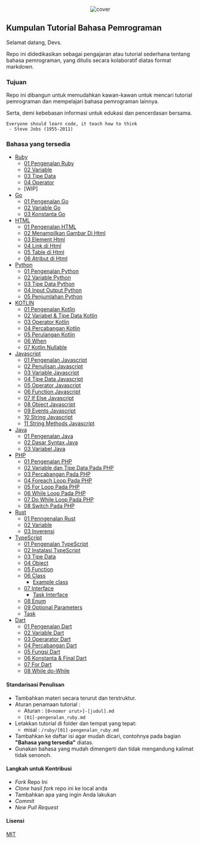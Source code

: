 <div align='center'>

![cover](https://raw.githubusercontent.com/imamsutono/bahasa-pemrograman/master/assets/cover.png)

</div>

## Kumpulan Tutorial Bahasa Pemrograman

Selamat datang, Devs.

Repo ini didedikasikan sebagai pengajaran atau tutorial sederhana tentang bahasa pemrograman, yang ditulis secara kolaboratif diatas format markdown.

### Tujuan

Repo ini dibangun untuk memudahkan kawan-kawan untuk mencari tutorial pemrograman dan mempelajari bahasa pemrograman lainnya.

Serta, demi kebebasan informasi untuk edukasi dan pencerdasan bersama.

```
Everyone should learn code, it teach how to think
 - Steve Jobs (1955-2011)
```

### Bahasa yang tersedia

- [Ruby](./ruby)
  - [01 Pengenalan Ruby](./ruby/[01]-pengenalan_ruby.md)
  - [02 Variable](./ruby/[02]-variable.md)
  - [03 Tipe Data](./ruby/[03]-tipe_data.md)
  - [04 Operator](./ruby/[04]-operator.md)
  - [WIP]
- [Go](./go)
  - [01 Pengenalan Go](./go/[01]-pengenalan_go.md)
  - [02 Variable Go](./go/[02]-variable_go.md)
  - [03 Konstanta Go](./go/[03]-konstanta_go.md)
- [HTML](./html)
  - [01 Pengenalan HTML](./html/[01]-pengenalan_html.md)
  - [02 Menampilkan Gambar Di Html](./html/[02]-menampilkan_gambar_di_html.md)
  - [03 Element Html](./html/[03]-element_html.md)
  - [04 Link di Html](./html/[04]-link_html.md)
  - [05 Table di Html](./html/[05]-table_html.md)
  - [06 Atribut di Html](./html/[06]-atribut_html.md)
- [Python](./python)
  - [01 Pengenalan Python](./python/[01]-pengenalan_python.md)
  - [02 Variable Python](./python/[02]-variable_python.md)
  - [03 Tipe Data Python](./python/[03]-tipe_data_python.md)
  - [04 Input Output Python](./python/[04]-input_output_python.md)
  - [05 Penjumlahan Python](./python/[05]-penjumlahan_python.md)
- [KOTLIN](./kotlin)
  - [01 Pengenalan Kotlin](./kotlin/[01]-pengenalan-kotlin.md)
  - [02 Variabel & Tipe Data Kotlin](./kotlin[02]-variabel_dan_tipe_data_kotlin.md)
  - [03 Operator Kotlin](./kotlin[03]-operator_kotlin.md)
  - [04 Percabangan Kotlin](./kotlin[04]-percabangan_kotlin.md)
  - [05 Perulangan Kotlin](./kotlin[05]-perulangan_kotlin.md)
  - [06 When](./kotlin[06]-WhenExpressions.md)
  - [07 Kotlin Nullable](./kotlin/[07]-tipe_null.md)
- [Javascript](./javascript)
  - [01 Pengenalan Javascript](./javascript/[01]-pengenalan_javascript.md)
  - [02 Penulisan Javascript](./javascript/[02]-Penulisan_JavaScript.md)
  - [03 Variable Javascript](./javascript/[03]-Variable_JavaScript.md)
  - [04 Tipe Data Javascript](./javascript/[04]-TipeData_JavaScript.md)
  - [05 Operator Javascript](./javascript/[05]-Operator_JavaScript.md)
  - [06 Function Javascript](./javascript/[06]-Function_JavaScript.md)
  - [07 If Else Javascript](./javascript/[07]-ifElse_JavaScript.md)
  - [08 Object Javascript](./javascript/[08]-Object_JavaScript.md)
  - [09 Events Javascript](./javascript/[09]-Events_JavaScript.md)
  - [10 String Javascript](./javascript/[10]-String_JavaScript.md)
  - [11 String Methods Javascript](./javascript/[11]-String_Methods_JavaScript.md)
- [Java](./java)
  - [01 Pengenalan Java](./java/[01]-pengenalanan-java.md)
  - [02 Dasar Syntax Java](./java/[02]-dasar-syntax-java.md)
  - [03 Variabel Java](./java/[03]-variabel-java.md)
- [PHP](./php)
  - [01 Pengenalan PHP](./php/[01]-pengenalan-php.md)
  - [02 Variable dan Tipe Data Pada PHP](./php/[02]-variable-php.md)
  - [03 Percabangan Pada PHP](./php/[03]-conditional-php.md)
  - [04 Foreach Loop Pada PHP](./php/[04]-foreach-loop-php.md)
  - [05 For Loop Pada PHP](./php/[05]-for-loop-php.md)
  - [06 While Loop Pada PHP](./php/[06]-while-loop-php.md)
  - [07 Do While Loop Pada PHP](./php/[07]-do-while-loop-php.md)
  - [08 Switch Pada PHP](./php/[08]-switch-php.md)
- [Rust](./rust)
  - [01 Penngenalan Rust](./rust/[01]-pengenalan-rust.md)
  - [02 Variable](./rust/[02]-variable.md)
  - [03 Inverensi](./rust/[03]-inferensi.md)
- [TypeScript](./typescript)
  - [01 Pengenalan TypeScript](./typescript/pengenalan-typescript.md)
  - [02 Instalasi TypeScript](./typescript/instalasi_TypeScript.md)
  - [03 Tipe Data](./typescript/tipe_data.md)
  - [04 Object](./typescript/object.md)
  - [05 Function](./typescript/function.md)
  - [06 Class](./typescript/class.md)
    - [Example class](./typescript/contoh_class.ts)
  - [07 Interface](./typescript/interface.md)
    - [Task Interface](./typescript/task_interface.ts)
  - [08 Enum](./typescript/enum.md)
  - [09 Optional Parameters](./typescript/optionalParameter.md)
  - [Task](./typescript/task.ts)
- [Dart](./dart)
	- [01 Pengenalan Dart](./dart/[01]-pengenalan_dart.md)
  - [02 Variable Dart](./dart/[02]-variable_dart.md)
  - [03 Operarator Dart](./dart/[03]-operarator_dart.md)
  - [04 Percabangan Dart](./dart/[04]-percabangan_dart.md)
  - [05 Fungsi Dart](./dart/[05]-function_dart.md)
  - [06 Konstanta & Final Dart](./dart/[06]-constants_dan_final_dart.md)
  - [07 For Dart](./dart/[07]-for_dart.md)
  - [08 While do-While](./dart/[08]-do_while_dart.md)
#### Standarisasi Penulisan

- Tambahkan materi secara terurut dan terstruktur.
- Aturan penamaan tutorial :
  - Aturan : `[0<nomor urut>]-[judul].md`
  - `[01]-pengenalan_ruby.md`
- Letakkan tutorial di folder dan tempat yang tepat:
  - misal : `/ruby/[01]-pengenalan_ruby.md`
- Tambahkan ke daftar isi agar mudah dicari, contohnya pada bagian **"Bahasa yang tersedia"** diatas.
- Gunakan bahasa yang mudah dimengerti dan tidak mengandung kalimat tidak senonoh.

#### Langkah untuk Kontribusi

- _Fork_ Repo Ini
- _Clone_ hasil _fork_ repo ini ke local anda
- Tambahkan apa yang ingin Anda lakukan
- _Commit_
- _New Pull Request_

#### Lisensi

[MIT](./LICENSE)
